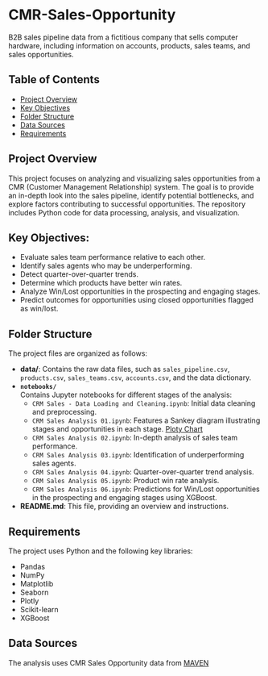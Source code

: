 # CMR-Sales-Opportunity
B2B sales pipeline data from a fictitious company that sells computer hardware, including information on accounts, products, sales teams, and sales opportunities.

## Table of Contents
- [Project Overview](#project-overview)
- [Key Objectives](#key-objectives)
- [Folder Structure](#folder-structure)
- [Data Sources](#data-sources)
- [Requirements](#requirements)

## Project Overview
This project focuses on analyzing and visualizing sales opportunities from a CMR (Customer Management Relationship) system. The goal is to provide an in-depth look into the sales pipeline, identify potential bottlenecks, and explore factors contributing to successful opportunities.
The repository includes Python code for data processing, analysis, and visualization. 

## Key Objectives:
- Evaluate sales team performance relative to each other.
- Identify sales agents who may be underperforming.
- Detect quarter-over-quarter trends.
- Determine which products have better win rates.
- Analyze Win/Lost opportunities in the prospecting and engaging stages.
- Predict outcomes for opportunities using closed opportunities flagged as win/lost.

## Folder Structure
The project files are organized as follows:

- **data/**: Contains the raw data files, such as `sales_pipeline.csv`, `products.csv`, `sales_teams.csv`, `accounts.csv`, and the data dictionary.
- **`notebooks/`**  
  Contains Jupyter notebooks for different stages of the analysis:
  - `CRM Sales - Data Loading and Cleaning.ipynb`: Initial data cleaning and preprocessing.
  - `CRM Sales Analysis 01.ipynb`: Features a Sankey diagram illustrating stages and opportunities in each stage. [Ploty Chart](https://nbviewer.org/github/migbenav/CMR-Sales-Opportunity/blob/main/notebooks/CMR%20Sales%20Analysis%2001.ipynb)
  - `CRM Sales Analysis 02.ipynb`: In-depth analysis of sales team performance.
  - `CRM Sales Analysis 03.ipynb`: Identification of underperforming sales agents.
  - `CRM Sales Analysis 04.ipynb`: Quarter-over-quarter trend analysis.
  - `CRM Sales Analysis 05.ipynb`: Product win rate analysis.
  - `CRM Sales Analysis 06.ipynb`: Predictions for Win/Lost opportunities in the prospecting and engaging stages using XGBoost.
- **README.md**: This file, providing an overview and instructions.

## Requirements

The project uses Python and the following key libraries:
- Pandas
- NumPy
- Matplotlib
- Seaborn
- Plotly
- Scikit-learn
- XGBoost

## Data Sources
The analysis uses CMR Sales Opportunity data from [MAVEN](https://mavenanalytics.io/data-playground?accessType=open&dataStructure=Multiple%20tables&order=date_added%2Cdesc&tags=Business)
